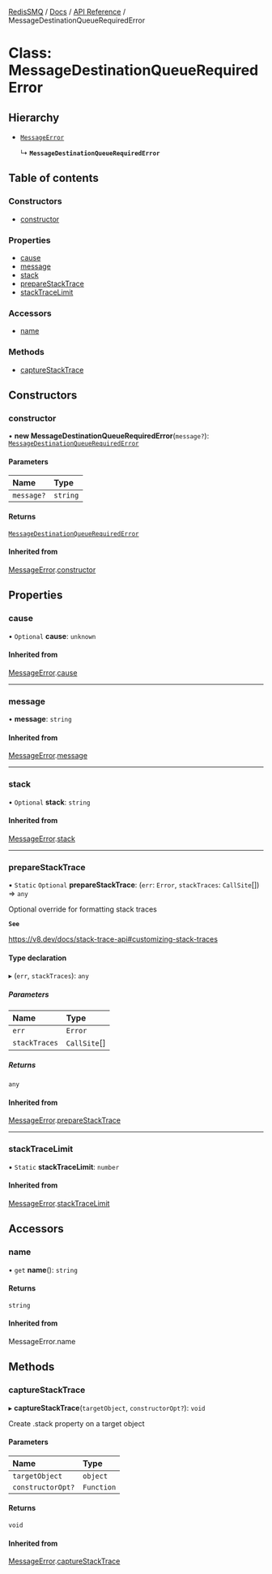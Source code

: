 [RedisSMQ](../../../README.md) / [Docs](../../README.md) / [API Reference](../README.md) / MessageDestinationQueueRequiredError

# Class: MessageDestinationQueueRequiredError

## Hierarchy

- [`MessageError`](MessageError.md)

  ↳ **`MessageDestinationQueueRequiredError`**

## Table of contents

### Constructors

- [constructor](MessageDestinationQueueRequiredError.md#constructor)

### Properties

- [cause](MessageDestinationQueueRequiredError.md#cause)
- [message](MessageDestinationQueueRequiredError.md#message)
- [stack](MessageDestinationQueueRequiredError.md#stack)
- [prepareStackTrace](MessageDestinationQueueRequiredError.md#preparestacktrace)
- [stackTraceLimit](MessageDestinationQueueRequiredError.md#stacktracelimit)

### Accessors

- [name](MessageDestinationQueueRequiredError.md#name)

### Methods

- [captureStackTrace](MessageDestinationQueueRequiredError.md#capturestacktrace)

## Constructors

### constructor

• **new MessageDestinationQueueRequiredError**(`message?`): [`MessageDestinationQueueRequiredError`](MessageDestinationQueueRequiredError.md)

#### Parameters

| Name | Type |
| :------ | :------ |
| `message?` | `string` |

#### Returns

[`MessageDestinationQueueRequiredError`](MessageDestinationQueueRequiredError.md)

#### Inherited from

[MessageError](MessageError.md).[constructor](MessageError.md#constructor)

## Properties

### cause

• `Optional` **cause**: `unknown`

#### Inherited from

[MessageError](MessageError.md).[cause](MessageError.md#cause)

___

### message

• **message**: `string`

#### Inherited from

[MessageError](MessageError.md).[message](MessageError.md#message)

___

### stack

• `Optional` **stack**: `string`

#### Inherited from

[MessageError](MessageError.md).[stack](MessageError.md#stack)

___

### prepareStackTrace

▪ `Static` `Optional` **prepareStackTrace**: (`err`: `Error`, `stackTraces`: `CallSite`[]) => `any`

Optional override for formatting stack traces

**`See`**

https://v8.dev/docs/stack-trace-api#customizing-stack-traces

#### Type declaration

▸ (`err`, `stackTraces`): `any`

##### Parameters

| Name | Type |
| :------ | :------ |
| `err` | `Error` |
| `stackTraces` | `CallSite`[] |

##### Returns

`any`

#### Inherited from

[MessageError](MessageError.md).[prepareStackTrace](MessageError.md#preparestacktrace)

___

### stackTraceLimit

▪ `Static` **stackTraceLimit**: `number`

#### Inherited from

[MessageError](MessageError.md).[stackTraceLimit](MessageError.md#stacktracelimit)

## Accessors

### name

• `get` **name**(): `string`

#### Returns

`string`

#### Inherited from

MessageError.name

## Methods

### captureStackTrace

▸ **captureStackTrace**(`targetObject`, `constructorOpt?`): `void`

Create .stack property on a target object

#### Parameters

| Name | Type |
| :------ | :------ |
| `targetObject` | `object` |
| `constructorOpt?` | `Function` |

#### Returns

`void`

#### Inherited from

[MessageError](MessageError.md).[captureStackTrace](MessageError.md#capturestacktrace)
